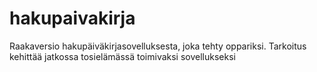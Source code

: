 # hakupaivakirja
Raakaversio hakupäiväkirjasovelluksesta, joka tehty oppariksi. Tarkoitus kehittää jatkossa tosielämässä toimivaksi sovellukseksi
